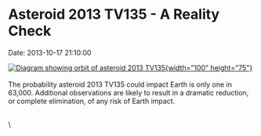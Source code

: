 Asteroid 2013 TV135 - A Reality Check
=====================================

Date: 2013-10-17 21:10:00

[![Diagram showing orbit of asteroid 2013
TV135](http://www.jpl.nasa.gov/images/asteroid/20131017/asteroid20131017-th.jpg){width="100"
height="75"}](http://www.jpl.nasa.gov/news/news.php?release=2013-300&rn=news.xml&rst=3923)\
\
The probability asteroid 2013 TV135 could impact Earth is only one in
63,000. Additional observations are likely to result in a dramatic
reduction, or complete elimination, of any risk of Earth impact.

\
\
